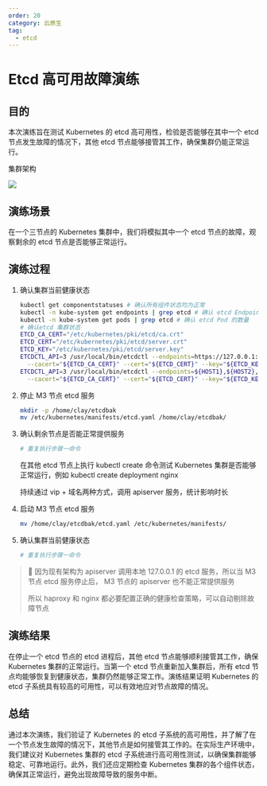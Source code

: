 ```yaml
---
order: 20
category: 云原生
tag:
  - etcd
---
```


# Etcd 高可用故障演练

## 目的

本次演练旨在测试 Kubernetes 的 etcd 高可用性，检验是否能够在其中一个 etcd 节点发生故障的情况下，其他 etcd 节点能够接管其工作，确保集群仍能正常运行。

集群架构

![](https://clay-blog.oss-cn-shanghai.aliyuncs.com/img/kube-etcd.png)

## 演练场景

在一个三节点的 Kubernetes 集群中，我们将模拟其中一个 etcd 节点的故障，观察剩余的 etcd 节点是否能够正常运行。

## 演练过程

1. 确认集群当前健康状态

   ```bash
   kubectl get componentstatuses # 确认所有组件状态均为正常
   kubectl -n kube-system get endpoints | grep etcd # 确认 etcd Endpoints 列表
   kubectl -n kube-system get pods | grep etcd # 确认 etcd Pod 的数量
   # 确认etcd 集群状态
   ETCD_CA_CERT="/etc/kubernetes/pki/etcd/ca.crt"
   ETCD_CERT="/etc/kubernetes/pki/etcd/server.crt"
   ETCD_KEY="/etc/kubernetes/pki/etcd/server.key"
   ETCDCTL_API=3 /usr/local/bin/etcdctl --endpoints=https://127.0.0.1:2379 \
     --cacert="${ETCD_CA_CERT}" --cert="${ETCD_CERT}" --key="${ETCD_KEY}" member list
   ETCDCTL_API=3 /usr/local/bin/etcdctl --endpoints=${HOST1},${HOST2},${HOST3} \
     --cacert="${ETCD_CA_CERT}" --cert="${ETCD_CERT}" --key="${ETCD_KEY}" endpoint health
   ```

2. 停止 M3 节点 etcd 服务

   ```bash
   mkdir -p /home/clay/etcdbak
   mv /etc/kubernetes/manifests/etcd.yaml /home/clay/etcdbak/
   ```

3. 确认剩余节点是否能正常提供服务

   ```bash
   # 重复执行步骤一命令
   ```

   在其他 etcd 节点上执行 kubectl create 命令测试 Kubernetes 集群是否能够正常运行，例如 kubectl create deployment nginx

   持续通过 vip + 域名两种方式，调用 apiserver 服务，统计影响时长

4. 启动 M3 节点 etcd 服务
   ```bash
   mv /home/clay/etcdbak/etcd.yaml /etc/kubernetes/manifests/
   ```

5. 确认集群当前健康状态

   ```bash
   # 重复执行步骤一命令
   ```

> :dog: 因为现有架构为 apiserver 调用本地 127.0.0.1 的 etcd 服务，所以当 M3 节点 etcd 服务停止后， M3 节点的 apiserver 也不能正常提供服务
>
> 所以 haproxy 和 nginx 都必要配置正确的健康检查策略，可以自动剔除故障节点



## 演练结果

在停止一个 etcd 节点的 etcd 进程后，其他 etcd 节点能够顺利接管其工作，确保 Kubernetes 集群的正常运行。当第一个 etcd 节点重新加入集群后，所有 etcd 节点均能够恢复到健康状态，集群仍然能够正常工作。演练结果证明 Kubernetes 的 etcd 子系统具有较高的可用性，可以有效地应对节点故障的情况。

## 总结

通过本次演练，我们验证了 Kubernetes 的 etcd 子系统的高可用性，并了解了在一个节点发生故障的情况下，其他节点是如何接管其工作的。在实际生产环境中，我们建议对 Kubernetes 集群的 etcd 子系统进行高可用性测试，以确保集群能够稳定、可靠地运行。此外，我们还应定期检查 Kubernetes 集群的各个组件状态，确保其正常运行，避免出现故障导致的服务中断。